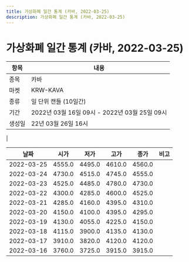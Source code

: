 ```yaml
---
title: 가상화폐 일간 통계 (카바, 2022-03-25)
description: 가상화폐 일간 통계 (카바, 2022-03-25)
---
```


가상화폐 일간 통계 (카바, 2022-03-25)
===

|항목|내용|
|--|--|
|종목|카바|
|마켓|KRW-KAVA|
|종류|일 단위 캔들 (10일간)|
|기간|2022년 03월 16일 09시 - 2022년 03월 25일 09시|
|생성일|22년 03월 26일 16시|
|

|날짜|시가|저가|고가|종가|비고|
|--|--|--|--|--|--|
|2022-03-25|4555.0|4495.0|4610.0|4560.0|    |
|2022-03-24|4730.0|4515.0|4745.0|4555.0|    |
|2022-03-23|4525.0|4485.0|4780.0|4730.0|    |
|2022-03-22|4300.0|4285.0|4600.0|4525.0|    |
|2022-03-21|4285.0|4160.0|4395.0|4310.0|    |
|2022-03-20|4150.0|4100.0|4395.0|4295.0|    |
|2022-03-19|4130.0|4055.0|4225.0|4150.0|    |
|2022-03-18|4115.0|3900.0|4135.0|4130.0|    |
|2022-03-17|3910.0|3820.0|4120.0|4120.0|    |
|2022-03-16|3760.0|3725.0|3915.0|3915.0|    |
